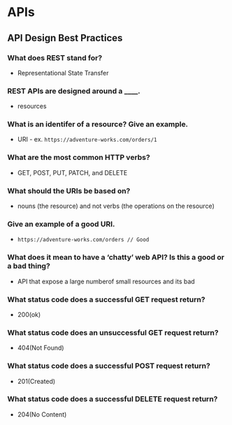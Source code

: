 # APIs

## API Design Best Practices

### What does REST stand for?

- Representational State Transfer

### REST APIs are designed around a ____.

- resources

### What is an identifer of a resource? Give an example.

- URI - ex. `https://adventure-works.com/orders/1`

### What are the most common HTTP verbs?

- GET, POST, PUT, PATCH, and DELETE

### What should the URIs be based on?

- nouns (the resource) and not verbs (the operations on the resource)

### Give an example of a good URI.

- `https://adventure-works.com/orders // Good`

### What does it mean to have a ‘chatty’ web API? Is this a good or a bad thing?

- API that expose a large numberof small resources and its bad

### What status code does a successful GET request return?

- 200(ok)

### What status code does an unsuccessful GET request return?

- 404(Not Found)

### What status code does a successful POST request return?

- 201(Created)

### What status code does a successful DELETE request return?

- 204(No Content)
